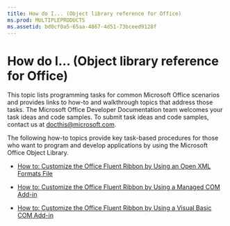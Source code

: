 ```yaml
---
title: How do I... (Object library reference for Office)
ms.prod: MULTIPLEPRODUCTS
ms.assetid: bd0cf0a5-65aa-4867-4d51-73bceed9128f
---
```



# How do I... (Object library reference for Office)

This topic lists programming tasks for common Microsoft Office scenarios and provides links to how-to and walkthrough topics that address those tasks. The Microsoft Office Developer Documentation team welcomes your task ideas and code samples. To submit task ideas and code samples, contact us at [docthis@microsoft.com](mailto:docthis@microsoft.com).

The following how-to topics provide key task-based procedures for those who want to program and develop applications by using the Microsoft Office Object Library.




- [How to: Customize the Office Fluent Ribbon by Using an Open XML Formats File](customize-the-office-fluent-ribbon-by-using-an-open-xml-formats-file.md)
    
- [How to: Customize the Office Fluent Ribbon by Using a Managed COM Add-in](customize-the-office-fluent-ribbon-by-using-a-managed-com-add-in.md)
    
- [How to: Customize the Office Fluent Ribbon by Using a Visual Basic COM Add-in](http://msdn.microsoft.com/library/954682c2-8645-7715-308f-ac71e0f980d5%28Office.15%29.aspx)
    


